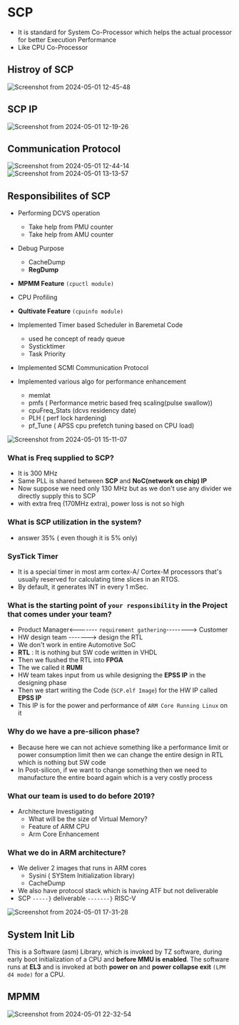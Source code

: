
# SCP
- It is standard for System Co-Processor which helps the actual processor for better Execution Performance
- Like CPU Co-Processor


## Histroy of SCP
![Screenshot from 2024-05-01 12-45-48](https://github.com/PranabNandy/SCP/assets/34576104/a9289b6a-a57e-4935-9441-3aceac992891)


## SCP IP
![Screenshot from 2024-05-01 12-19-26](https://github.com/PranabNandy/SCP/assets/34576104/7cc023af-aa51-467d-8c39-af2b83f98d9c)

## Communication Protocol
![Screenshot from 2024-05-01 12-44-14](https://github.com/PranabNandy/SCP/assets/34576104/df80bce3-9380-4947-afb2-dff86e6931d0)
![Screenshot from 2024-05-01 13-13-57](https://github.com/PranabNandy/SCP/assets/34576104/2bf8d502-622e-4445-9635-e7588ba321b7)

## Responsibilites of SCP
- Performing DCVS operation
   + Take help from PMU counter
   + Take help from AMU counter
  
- Debug Purpose
  + CacheDump
  + **RegDump**
- **MPMM Feature** `(cpuctl module)`
- CPU Profiling
- **Qultivate Feature** `(cpuinfo module)`
- Implemented Timer based Scheduler in Baremetal Code 
  + used he concept of ready queue
  + Systicktimer
  + Task Priority
- Implemented SCMI Communication Protocol
- Implemented various algo for performance enhancement
   + memlat 
   + pmfs ( Performance metric based freq scaling(pulse swallow))
   + cpuFreq_Stats (dcvs residency date)
   + PLH ( perf lock hardening)
   + pf_Tune ( APSS cpu prefetch tuning based on CPU load)

![Screenshot from 2024-05-01 15-11-07](https://github.com/PranabNandy/SCP/assets/34576104/18ef9b44-cdbd-4104-9297-2b16b9436e11)

### What is Freq supplied to SCP?
- It is 300 MHz
- Same PLL is shared between **SCP** and **NoC(network on chip) IP**
- Now suppose we need only 130 MHz but as we don't use any divider we directly supply this to SCP
- with extra freq (170MHz extra), power loss is not so high
### What is SCP utilization in the system?
- answer 35% ( even though it is 5% only)

### SysTick Timer
- It is a special timer in most arm cortex-A/ Cortex-M processors that's usually reserved for calculating time slices in an RTOS.
- By default, it generates INT in every 1 mSec.

### What is the starting point of `your responsibility` in the Project that comes under your team?
- Product Manager<------- `requirement gathering`--------> Customer
- HW design team -------> design the RTL
- We don't work in entire Automotive SoC
- **RTL** : It is nothing but SW code written in VHDL
- Then we flushed the RTL into **FPGA**
- The we called it **RUMI**
- HW team takes input from us while designing the **EPSS IP** in the designing phase
- Then we start writing the Code (`SCP.elf Image`) for the HW IP called **EPSS IP**
- This IP is for the power and performance of `ARM Core Running Linux` on it

### Why do we have a pre-silicon phase?
- Because here we can not achieve something like a performance limit or power consumption limit then we can change the entire design in RTL which is nothing but SW code
- In Post-silicon, if we want to change something then we need to manufacture the entire board again which is a very costly process

### What our team is used to do before 2019?
- Architecture Investigating
  + What will be the size of Virtual Memory?
  + Feature of ARM CPU
  + Arm Core Enhancement

### What we do in ARM architecture?
- We deliver 2 images that runs in ARM cores
   + Sysini ( SYStem Initialization library)
   + CacheDump
- We also have protocol stack which is having ATF but not  deliverable
- SCP `-----}` deliverable `-------}` RISC-V


![Screenshot from 2024-05-01 17-31-28](https://github.com/PranabNandy/SCP/assets/34576104/c1e6bf0c-5ca2-41d2-80d2-22cb1ba90e0a)

## System Init Lib
This is a Software (asm) Library, which is invoked by TZ software, during early boot initialization of a CPU and **before MMU is enabled**. The software runs at **EL3** and is invoked at both **power on** and **power collapse exit** `(LPM d4 mode)` for a CPU.

## MPMM
![Screenshot from 2024-05-01 22-32-54](https://github.com/PranabNandy/SCP/assets/34576104/b0fe3ca7-b427-4a64-a3b6-f87af0f5c095)
